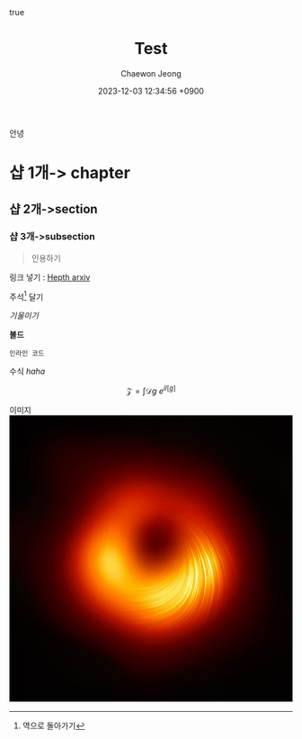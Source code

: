 ﻿---
title: Test
author: Chaewon Jeong
date: 2023-12-03 12:34:56 +0900
categories: [etc]
tags: [first_post]
pin: true
math: true
mermaid: true
---

안녕
# 샵 1개-> chapter
## 샵 2개->section
### 샵 3개->subsection

>인용하기

링크 넣기 : [Hepth arxiv](https://arxiv.org/list/hep-th/recent)

주석[^footnote] 달기

*기울이기*

**볼드**

`인라인 코드`

수식 $haha$

$$
\mathcal{Z}=\int\mathscr{D}g\ e^{iI[g]}
$$

이미지
![이것은 주석](\assets\img\profile.jpeg)

[^footnote]: 역으로 돌아가기

